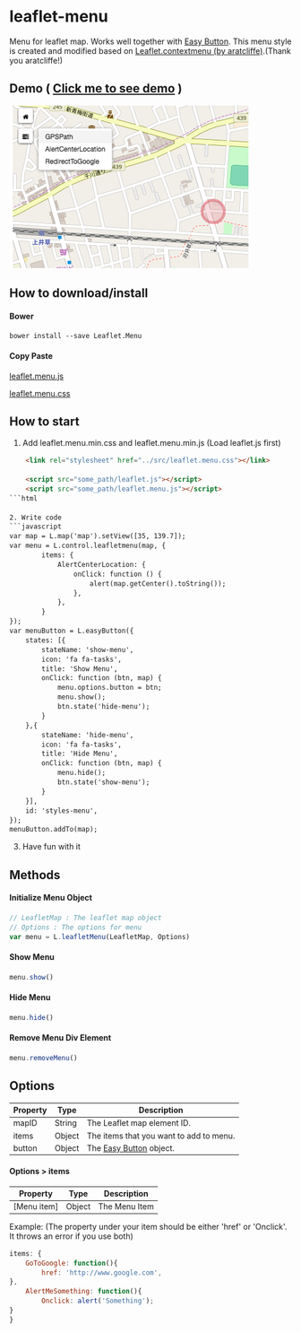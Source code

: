 # leaflet-menu
Menu for leaflet map. Works well together with [Easy Button](https://github.com/CliffCloud/Leaflet.EasyButton).
This menu style is created and modified based on [Leaflet.contextmenu (by aratcliffe)](https://github.com/aratcliffe/Leaflet.contextmenu).(Thank you aratcliffe!)

## Demo ( [Click me to see demo](https://daiyanze.github.io/leaflet-menu/demo/index.html) )
![alt text](https://github.com/daiyanze/leaflet-menu/blob/master/demo/demo.png "Demo Screen Shot")

## How to download/install
#### Bower
```shell
bower install --save Leaflet.Menu
```
#### Copy Paste
[leaflet.menu.js](https://raw.githubusercontent.com/daiyanze/leaflet-menu/master/src/leaflet.menu.js)

[leaflet.menu.css](https://raw.githubusercontent.com/daiyanze/leaflet-menu/master/src/leaflet.menu.css)

## How to start

1. Add leaflet.menu.min.css and leaflet.menu.min.js (Load leaflet.js first)
```html
    <link rel="stylesheet" href="../src/leaflet.menu.css"></link>

    <script src="some_path/leaflet.js"></script>
    <script src="some_path/leaflet.menu.js"></script>
```html

2. Write code
```javascript
var map = L.map('map').setView([35, 139.7]);
var menu = L.control.leafletmenu(map, {
        items: {
            AlertCenterLocation: {
                onClick: function () {
                    alert(map.getCenter().toString());
                },
            },
        }
});
var menuButton = L.easyButton({
    states: [{
        stateName: 'show-menu',
        icon: 'fa fa-tasks',
        title: 'Show Menu',
        onClick: function (btn, map) {
            menu.options.button = btn;
            menu.show();
            btn.state('hide-menu');
        }
    },{
        stateName: 'hide-menu',
        icon: 'fa fa-tasks',
        title: 'Hide Menu',
        onClick: function (btn, map) {
            menu.hide();
            btn.state('show-menu');
        }
    }],
    id: 'styles-menu',
});
menuButton.addTo(map);
```

3. Have fun with it

## Methods
#### Initialize Menu Object
```javascript
// LeafletMap : The leaflet map object
// Options : The options for menu
var menu = L.leafletMenu(LeafletMap, Options)
```
#### Show Menu
```javascript
menu.show()
```
#### Hide Menu
```javascript
menu.hide()
```
#### Remove Menu Div Element
```javascript
menu.removeMenu()
```
## Options
| Property | Type | Description
| --- | --- | ---
| mapID | String | The Leaflet map element ID.
| items | Object | The items that you want to add to menu.
| button | Object | The [Easy Button](https://github.com/CliffCloud/Leaflet.EasyButton) object.

#### Options > items
| Property | Type | Description
| --- | --- | ---
| [Menu item] | Object | The Menu Item

Example:
(The property under your item should be either 'href' or 'Onclick'. It throws an error if you use both)
```javascript
items: {
    GoToGoogle: function(){
        href: 'http://www.google.com',
},
    AlertMeSomething: function(){
        Onclick: alert('Something');
}
}
```

